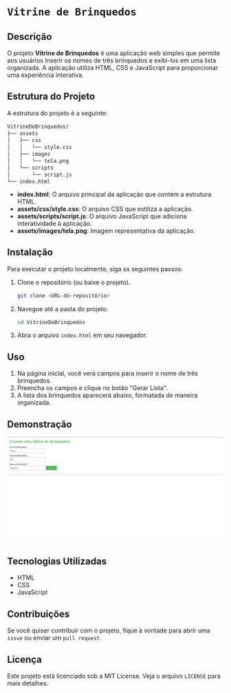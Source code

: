 
# `Vitrine de Brinquedos`

## Descrição

O projeto **Vitrine de Brinquedos** é uma aplicação web simples que permite aos usuários inserir os nomes de três brinquedos e exibi-los em uma lista organizada. A aplicação utiliza HTML, CSS e JavaScript para proporcionar uma experiência interativa.

## Estrutura do Projeto

A estrutura do projeto é a seguinte:

```
VitrineDeBrinquedos/
├── assets
│   ├── css
│   │   └── style.css
│   ├── images
│   │   └── tela.png
│   └── scripts
│       └── script.js
└── index.html
```

- **index.html**: O arquivo principal da aplicação que contém a estrutura HTML.
- **assets/css/style.css**: O arquivo CSS que estiliza a aplicação.
- **assets/scripts/script.js**: O arquivo JavaScript que adiciona interatividade à aplicação.
- **assets/images/tela.png**: Imagem representativa da aplicação.

## Instalação

Para executar o projeto localmente, siga os seguintes passos:

1. Clone o repositório (ou baixe o projeto).
   ```bash
   git clone <URL-do-repositório>
   ```
2. Navegue até a pasta do projeto.
   ```bash
   cd VitrineDeBrinquedos
   ```
3. Abra o arquivo `index.html` em seu navegador.

## Uso

1. Na página inicial, você verá campos para inserir o nome de três brinquedos.
2. Preencha os campos e clique no botão "Gerar Lista".
3. A lista dos brinquedos aparecerá abaixo, formatada de maneira organizada.

## Demonstração

![Vitrine de Brinquedos](assets/images/tela.png)

## Tecnologias Utilizadas

- HTML
- CSS
- JavaScript

## Contribuições

Se você quiser contribuir com o projeto, fique à vontade para abrir uma `issue` ou enviar um `pull request`.

## Licença

Este projeto está licenciado sob a MIT License. Veja o arquivo `LICENSE` para mais detalhes.
```

